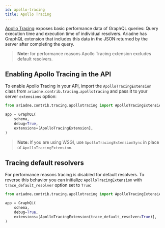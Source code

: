 ```yaml
---
id: apollo-tracing
title: Apollo Tracing
---
```


[Apollo Tracing](https://blog.apollographql.com/exposing-trace-data-for-your-graphql-server-with-apollo-tracing-97c5dd391385) exposes basic performance data of GraphQL queries: Query execution time and execution time of individual resolvers. Ariadne has GraphQL extension that includes this data in the JSON returned by the server after completing the query.

> **Note:** for performance reasons Apollo Tracing extension excludes default resolvers.


## Enabling Apollo Tracing in the API

To enable Apollo Tracing in your API, import the `ApolloTracingExtension` class from `ariadne.contrib.tracing.apollotracing` and pass it to your server `extensions` option:

```python
from ariadne.contrib.tracing.apollotracing import ApolloTracingExtension

app = GraphQL(
    schema,
    debug=True,
    extensions=[ApolloTracingExtension],
)
```

> **Note:** If you are using WSGI, use `ApolloTracingExtensionSync` in place of `ApolloTracingExtension`.


## Tracing default resolvers

For performance reasons tracing is disabled for default resolvers. To reverse this behavior you can initialize `ApolloTracingExtension` with `trace_default_resolver` option set to `True`:

```python
from ariadne.contrib.tracing.apollotracing import ApolloTracingExtension

app = GraphQL(
    schema,
    debug=True,
    extensions=[ApolloTracingExtension(trace_default_resolver=True)],
)
```